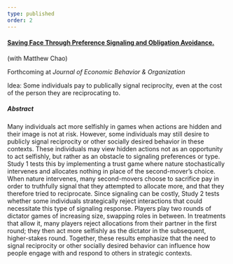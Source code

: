 ```yaml
---
type: published
order: 2
---
```


#### [Saving Face Through Preference Signaling and Obligation Avoidance.](https://papers.ssrn.com/sol3/papers.cfm?abstract_id=3446274)

(with Matthew Chao)

Forthcoming at _Journal of Economic Behavior & Organization_

Idea: Some individuals pay to publically signal reciprocity, even at the cost of the person they are reciprocating to.

##### Abstract

Many individuals act more selfishly in games when actions are hidden
and their image is not at risk. However, some individuals may still
desire to publicly signal reciprocity or other socially desired
behavior in these contexts. These individuals may view hidden actions
not as an opportunity to act selfishly, but rather as an obstacle to
signaling preferences or type. Study 1 tests this by implementing a
trust game where nature stochastically intervenes and allocates
nothing in place of the second-mover’s choice. When nature intervenes,
many second-movers choose to sacrifice pay in order to truthfully
signal that they attempted to allocate more, and that they therefore
tried to reciprocate. Since signaling can be costly, Study 2 tests
whether some individuals strategically reject interactions that could
necessitate this type of signaling response. Players play two rounds
of dictator games of increasing size, swapping roles in between. In
treatments that allow it, many players reject allocations from their
partner in the first round; they then act more selfishly as the
dictator in the subsequent, higher-stakes round. Together, these
results emphasize that the need to signal reciprocity or other
socially desired behavior can influence how people engage with and
respond to others in strategic contexts.
